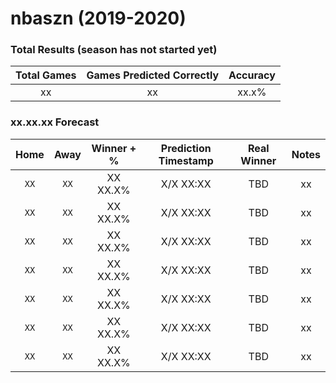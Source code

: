 
# nbaszn (2019-2020)

### Total Results (season has not started yet)

| Total Games        | Games Predicted Correctly | Accuracy |
|:-------------:|:-------------:|:-----:|
| xx     | xx | xx.x% |

### xx.xx.xx Forecast

| Home        | Away           | Winner + %  | Prediction Timestamp | Real Winner | Notes |
|:-------------:|:-------------:|:-----:|:-----:|:-------------:|:----:|
| `XX`      | `XX` | XX XX.X% | X/X XX:XX | TBD | xx |
| `XX`      | `XX` | XX XX.X% | X/X XX:XX | TBD | xx |
| `XX`      | `XX` | XX XX.X% | X/X XX:XX | TBD | xx |
| `XX`      | `XX` | XX XX.X% | X/X XX:XX | TBD | xx |
| `XX`      | `XX` | XX XX.X% | X/X XX:XX | TBD | xx |
| `XX`      | `XX` | XX XX.X% | X/X XX:XX | TBD | xx |
| `XX`      | `XX` | XX XX.X% | X/X XX:XX | TBD | xx |





